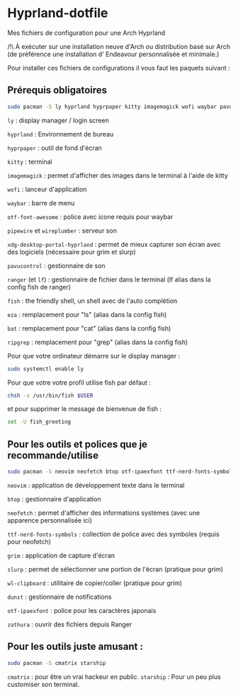 # Hyprland-dotfile
Mes fichiers de configuration pour une Arch Hyprland

/!\ À exécuter sur une installation neuve d'Arch ou distribution basé sur Arch (de préférence une installation d' Endeavour personnalisée et minimale.)

Pour installer ces fichiers de configurations il vous faut les paquets suivant :

## Prérequis obligatoires
```bash
sudo pacman -S ly hyprland hyprpaper kitty imagemagick wofi waybar pavucontrol otf-font-awesome ranger lf pipewire wireplumber xdg-desktop-portal-hyprland fish eza ripgrep bat
```

`ly` : display manager / login screen

`hyprland` : Environnement de bureau

`hyprpaper` : outil de fond d'écran

`kitty` : terminal

`imagemagick` : permet d'afficher des images dans le terminal à l'aide de kitty

`wofi` : lanceur d'application

`waybar` : barre de menu

`otf-font-awesome` : police avec icone requis pour waybar

`pipewire` et `wireplumber` : serveur son

`xdg-desktop-portal-hyprland` : permet de mieux capturer son écran avec des logiciels (nécessaire pour grim et slurp)

`pavucontrol` : gestionnaire de son

`ranger` (et `lf`) : gestionnaire de fichier dans le terminal (lf alias dans la config fish de ranger)

`fish` : the friendly shell, un shell avec de l'auto complétion

`eza` : remplacement pour "ls" (alias dans la config fish)

`bat` : remplacement pour "cat" (alias dans la config fish)

`ripgrep` : remplacement pour "grep" (alias dans la config fish)


Pour que votre ordinateur démarre sur le display manager :

```bash
sudo systemctl enable ly
```


Pour que votre votre profil utilise fish par défaut :

```bash
chsh -s /usr/bin/fish $USER
```
et pour supprimer le message de bienvenue de fish :

```bash
set -U fish_greeting
```

## Pour les outils et polices que je recommande/utilise

```bash
sudo pacman -S neovim neofetch btop otf-ipaexfont ttf-nerd-fonts-symbols grim slurp wl-clipboard dunst zathura zathura-cb zathura-djvu zathura-pdf-mupdf
```

`neovim` : application de développement texte dans le terminal

`btop` : gestionnaire d'application

`neofetch` : permet d'afficher des informations systèmes (avec une apparence personnalisée ici)

`ttf-nerd-fonts-symbols` : collection de police avec des symboles (requis pour neofetch)

`grim` : application de capture d'écran

`slurp` : permet de sélectionner une portion de l'écran (pratique pour grim)

`wl-clipboard` : utilitaire de copier/coller (pratique pour grim)

`dunst` : gestionnaire de notifications

`otf-ipaexfont` : police pour les caractères japonais

`zathura` : ouvrir des fichiers depuis Ranger

## Pour les outils juste amusant :

```bash
sudo pacman -S cmatrix starship
```

`cmatrix` : pour être un vrai hackeur en public.
`starship` : Pour un peu plus customiser son terminal.
